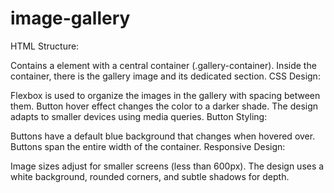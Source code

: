 # image-gallery
HTML Structure:

Contains a <body> element with a central container (.gallery-container).
Inside the container, there is the gallery image and its dedicated section.
CSS Design:

Flexbox is used to organize the images in the gallery with spacing between them.
Button hover effect changes the color to a darker shade.
The design adapts to smaller devices using media queries.
Button Styling:

Buttons have a default blue background that changes when hovered over.
Buttons span the entire width of the container.
Responsive Design:

Image sizes adjust for smaller screens (less than 600px).
The design uses a white background, rounded corners, and subtle shadows for depth.
